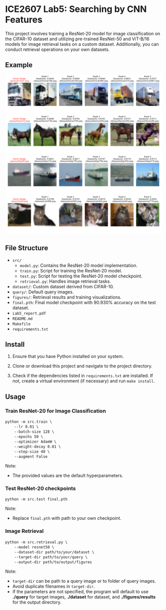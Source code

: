 # ICE2607 Lab5: Searching by CNN Features

This project involves training a ResNet-20 model for image classification on the CIFAR-10 dataset and utilizing pre-trained ResNet-50 and ViT-B/16 models for image retrieval tasks on a custom dataset. Additionally, you can conduct retrieval operations on your own datasets.

## Example

![truck](figures/retrieval/retrieval_resnet50_1.png)
![horse](figures/retrieval/retrieval_resnet50_12.png)
![ship](figures/retrieval/retrieval_resnet50_69.png)
![cat](figures/retrieval/retrieval_resnet50_9.png)

## File Structure

- `src/`
    - `model.py`: Contains the ResNet-20 model implementation.
    - `train.py`: Script for training the ResNet-20 model.
    - `test.py`: Script for testing the ResNet-20 model checkpoint.
    - `retrieval.py`: Handles image retrieval tasks.
- `dataset/`: Custom dataset derived from CIFAR-10.
- `query/`: Default query images.
- `figures/`: Retrieval results and training visualizations.
- `final.pth`: Final model checkpoint with 90.930% accuracy on the test dataset.
- `Lab5_report.pdf`
- `README.md`
- `Makefile`
- `requirements.txt`

## Install

1. Ensure that you have Python installed on your system.

2. Clone or download this project and navigate to the project directory.

3. Check if the dependencies listed in `requirements.txt` are installed. If not, create a virtual environment (if necessary) and run `make install`.

## Usage

### Train ResNet-20 for Image Classification

```
python -m src.train \
    --lr 0.01 \
    --batch-size 128 \
    --epochs 50 \
    --optimizer AdamW \
    --weight-decay 0.01 \
    --step-size 40 \
    --augment False
```

Note:
- The provided values are the default hyperparameters.

### Test ResNet-20 checkpoints

```
python -m src.test final.pth
```

Note:
- Replace `final.pth` with path to your own checkpoint.

### Image Retrieval

```
python -m src.retrieval.py \
    --model resnet50 \
    --dataset-dir path/to/your/dataset \
    --target-dir path/to/your/query \
    --output-dir path/to/output/figures
```

Note:
- `target-dir` can be path to a query image or to folder of query images.
- Avoid duplicate filenames in `target-dir`.
- If the parameters are not specified, the program will default to use **./query** for target images, **./dataset** for dataset, and **./figures/results** for the output directory.